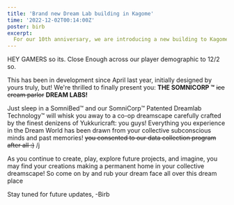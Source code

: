 ```yaml
---
title: 'Brand new Dream Lab building in Kagome'
time: '2022-12-02T00:14:00Z'
poster: birb
excerpt:
  For our 10th anniversary, we are introducing a new building to Kagome and a new activity to enjoy on our Minecraft server.
---
```


HEY GAMERS so its. Close Enough across our player demographic to 12/2 so.

This has been in development since April last year, initially designed by
yours truly, but! We're thrilled to finally present you: **THE SOMNICORP ™️**
~~ice cream parlor~~ **DREAM LABS!**

Just sleep in a SomniBed™️ and our SomniCorp™️ Patented Dreamlab Technology™️
will whisk you away to a co-op dreamscape carefully crafted by the finest
denizens of Yukkuricraft: you guys! Everything you experience in the Dream
World has been drawn from your collective subconscious minds and past
memories! ~~you consented to our data collection program after all :)~~ /j

As you continue to create, play, explore future projects, and imagine, you
may find your creations making a permanent home in your collective
dreamscape! So come on by and rub your dream face all over this dream place

Stay tuned for future updates,
-Birb